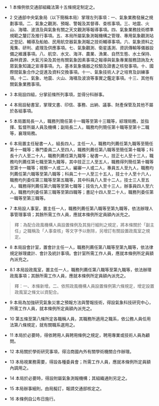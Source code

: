 * 1 本條例依交通部組織法第十五條規定制定之。

* 2 交通部中央氣象局（以下簡稱本局）掌理左列事項：一、氣象業務發展之規劃事項。二、氣象之觀測、預報、警報及其督導、查核事項。三、地震、火山、海嘯、波浪及與氣象有關之天文觀測等報導事項。四、氣象業務技術標準規範之釐訂及推行事項。五、本局所屬氣象測報機構之管理、專用氣象觀測站之登記、輔導及船舶、民用航空器氣象測報之技術輔導事項。六、氣象資料之蒐集、研判、處理及供應事項。七、氣象觀測、衛星遙測、資訊傳輸等儀器設備之維護事項。八、航空、水文、海洋、農業、漁業、自然生態、水土保持、森林資源、大氣污染及其他有關氣象因素事項之報導與氣象專業服務諮詢及大眾氣象知識之宣導事項。九、基本氣象儀器之校驗及證書之核發事項。十、國際間氣象合作之促進及資料交換事項。十一、氣象技術人才之培育及訓練事項。十二、氣象、地震、火山、海嘯及波浪等事實之鑑定事項。十三、其他有關氣象業務事項。

* 3 本局設四組，分掌前條所列事項，並得分科辦事。

* 4 本局設秘書室，掌理文書、印信、事務、出納、議事、財產保管及其他不屬於各組事項。

* 5 本局置局長一人，職務列簡任第十一職等至第十三職等，綜理局務，並指揮、監督所屬人員及機構；副局長二人，職務均列簡任第十職等至第十二職等，襄理局務。

* 6 本局置主任秘書一人，組長四人，主任一人，職務均列薦任第九職等至簡任第十一職等；專門委員二人至四人，職務列薦任第八職等至簡任第十職等；科長十六人至二十人，職務列薦任第九職等；秘書一人，技正七人至十三人，職務均列薦任第七職至第九職等，其中技正三人至五人，職務得列簡任第十職等至第十一職等；視察一人或二人，編審一人或二人，專員五人至九人，職務均列薦任第六職等至第八職等；科員二十一人至三十五人，技士十人至十六人，職務均列委任第三職等至第五職等，其中科員八人至十二人，技士三人至五人，職務得列薦任第六職等至第七職等；技佐九人至十三人，辦事員四人至六人，職務均列委任第三職等至第四職等；書記十四人至二十人，職務列委任第一職等至第三職等。

* 7 本局設人事室，置主任一人，職務列薦任第八職等至第九職等，依法辦理人事管理事項；其餘所需工作人員，應就本條例所定員額內派充之。

> 釋：為配合政風機構人員設置條例及其施行細則之規定，將本條關於「副主任」之職稱及「人事查核」等文字予以刪除，另增訂有關設置政風室之規定。

* 8 本局設會計室，置會計主任一人，職務列薦任第八職等至第九職等，依法律規定辦理歲計、會計及統計事項。會計室所需工作人員，應就本條例所定員額內派充之。

* 8.1 本局設政風室，置主任一人，職務列薦任第八職等至第九職等，依法辦理政風事項；其餘所需工作人員，應就本條例所定員額內派充之。

> 釋：一、本條新增。二、依照政風機構人員設置條例第六條規定，增定設置政風室之條文以資配合。

* 9 本局為加強研究氣象災害之預報方法與警報技術，得設氣象科技研究中心，所需工作人員，就本條例所定員額內派充之。

* 10 第五條至第八條所定各職稱人員，其職務所適用之職系，依公務人員任用法第八條規定，就有關職系選用之。

* 11 本局於必要時，得依聘用人員聘用條例之規定，聘用專業或技術人員為顧問。

* 12 本局關於學術研究事項，得洽商國內外有關學術機關合作辦理。

* 13 本局視業務需要，得設各種委員會；所需工作人員，應就本條例所定員額內調用之。

* 14 本局於必要時，得設附屬氣象測報機構；其組織通則另定之。

* 15 本局辦事細則，由局擬訂，報請交通部核定之。

* 16 本條例自公布日施行。

